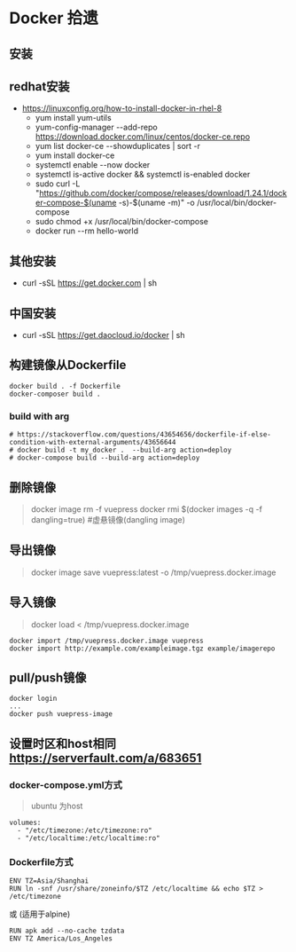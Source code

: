# Docker 拾遗


## 安装

## redhat安装

- https://linuxconfig.org/how-to-install-docker-in-rhel-8
	- yum install yum-utils
	- yum-config-manager --add-repo https://download.docker.com/linux/centos/docker-ce.repo
	- yum list docker-ce --showduplicates | sort -r
	- yum install docker-ce
	- systemctl enable --now docker
	- systemctl is-active docker && systemctl is-enabled docker
	- sudo curl -L "https://github.com/docker/compose/releases/download/1.24.1/docker-compose-$(uname -s)-$(uname -m)" -o /usr/local/bin/docker-compose
	- sudo chmod +x /usr/local/bin/docker-compose
	- docker run --rm hello-world

## 其他安装

- curl -sSL https://get.docker.com | sh

## 中国安装

- curl -sSL https://get.daocloud.io/docker | sh

## 构建镜像从Dockerfile

```
docker build . -f Dockerfile
docker-composer build .
```

### build with arg

```
# https://stackoverflow.com/questions/43654656/dockerfile-if-else-condition-with-external-arguments/43656644
# docker build -t my_docker .  --build-arg action=deploy
# docker-compose build --build-arg action=deploy
```


## 删除镜像
> docker image rm -f vuepress
> docker rmi $(docker images -q -f dangling=true)  #虚悬镜像(dangling image) 

## 导出镜像
>docker image save vuepress:latest -o /tmp/vuepress.docker.image

## 导入镜像
> docker load < /tmp/vuepress.docker.image

```
docker import /tmp/vuepress.docker.image vuepress
docker import http://example.com/exampleimage.tgz example/imagerepo
```

## pull/push镜像

```
docker login
...
docker push vuepress-image
```









## 设置时区和host相同 https://serverfault.com/a/683651

### docker-compose.yml方式
> ubuntu 为host
```
volumes:
  - "/etc/timezone:/etc/timezone:ro"
  - "/etc/localtime:/etc/localtime:ro"
 ```

 ### Dockerfile方式

 ```
ENV TZ=Asia/Shanghai
RUN ln -snf /usr/share/zoneinfo/$TZ /etc/localtime && echo $TZ > /etc/timezone
 ```
 或 (适用于alpine)
```
RUN apk add --no-cache tzdata
ENV TZ America/Los_Angeles
```





